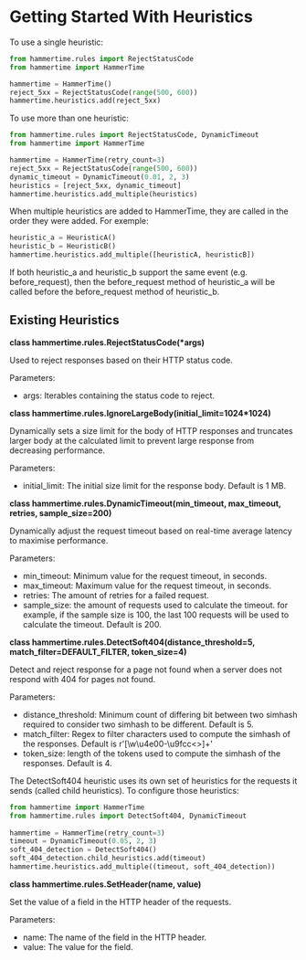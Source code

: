 # Getting Started With Heuristics

To use a single heuristic:

```python
from hammertime.rules import RejectStatusCode
from hammertime import HammerTime

hammertime = HammerTime()
reject_5xx = RejectStatusCode(range(500, 600))
hammertime.heuristics.add(reject_5xx)
```

To use more than one heuristic:

```python
from hammertime.rules import RejectStatusCode, DynamicTimeout
from hammertime import HammerTime

hammertime = HammerTime(retry_count=3)
reject_5xx = RejectStatusCode(range(500, 600))
dynamic_timeout = DynamicTimeout(0.01, 2, 3)
heuristics = [reject_5xx, dynamic_timeout]
hammertime.heuristics.add_multiple(heuristics)
```

When multiple heuristics are added to HammerTime, they are called in the order they were added. For exemple:

```python
heuristic_a = HeuristicA()
heuristic_b = HeuristicB()
hammertime.heuristics.add_multiple([heuristicA, heuristicB])
```

If both heuristic_a and heuristic_b support the same event (e.g. before_request), then the before_request 
method of heuristic_a will be called before the before_request method of heuristic_b.


## Existing Heuristics

**class hammertime.rules.RejectStatusCode(\*args)**

Used to reject responses based on their HTTP status code.
  
Parameters:

* args: Iterables containing the status code to reject.

**class hammertime.rules.IgnoreLargeBody(initial_limit=1024\*1024)**
    
Dynamically sets a size limit for the body of HTTP responses and truncates larger body at the calculated limit to 
prevent large response from decreasing performance.
  
Parameters:

* initial_limit: The initial size limit for the response body. Default is 1 MB.

**class hammertime.rules.DynamicTimeout(min_timeout, max_timeout, retries, sample_size=200)**
    
Dynamically adjust the request timeout based on real-time average latency to maximise performance.
  
Parameters:

* min_timeout: Minimum value for the request timeout, in seconds.
* max_timeout: Maximum value for the request timeout, in seconds.
* retries: The amount of retries for a failed request.
* sample_size: the amount of requests used to calculate the timeout. for example, if the sample size is 100, the last 
               100 requests will be used to calculate the timeout. Default is 200.

**class hammertime.rules.DetectSoft404(distance_threshold=5, match_filter=DEFAULT_FILTER, token_size=4)**
    
Detect and reject response for a page not found when a server does not respond with 404 for pages not found.
  
Parameters:

* distance_threshold: Minimum count of differing bit between two simhash required to consider two simhash to be 
                      different. Default is 5.
* match_filter: Regex to filter characters used to compute the simhash of the responses. Default is 
                r'[\w\u4e00-\u9fcc<>]+'
* token_size: length of the tokens used to compute the simhash of the responses. Default is 4.

The DetectSoft404 heuristic uses its own set of heuristics for the requests it sends (called child heuristics). To 
configure those heuristics:

```python
from hammertime import HammerTime
from hammertime.rules import DetectSoft404, DynamicTimeout
  
hammertime = HammerTime(retry_count=3)
timeout = DynamicTimeout(0.05, 2, 3)
soft_404_detection = DetectSoft404()
soft_404_detection.child_heuristics.add(timeout)
hammertime.heuristics.add_multiple((timeout, soft_404_detection))
```

**class hammertime.rules.SetHeader(name, value)**

Set the value of a field in the HTTP header of the requests.

Parameters:

* name: The name of the field in the HTTP header.
* value: The value for the field.
